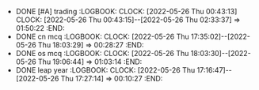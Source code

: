 - DONE [#A] trading
  :LOGBOOK:
  CLOCK: [2022-05-26 Thu 00:43:13]
  CLOCK: [2022-05-26 Thu 00:43:15]--[2022-05-26 Thu 02:33:37] =>  01:50:22
  :END:
- DONE cn mcq
  :LOGBOOK:
  CLOCK: [2022-05-26 Thu 17:35:02]--[2022-05-26 Thu 18:03:29] =>  00:28:27
  :END:
- DONE os mcq
  :LOGBOOK:
  CLOCK: [2022-05-26 Thu 18:03:30]--[2022-05-26 Thu 19:06:44] =>  01:03:14
  :END:
- DONE leap year
  :LOGBOOK:
  CLOCK: [2022-05-26 Thu 17:16:47]--[2022-05-26 Thu 17:27:14] =>  00:10:27
  :END: